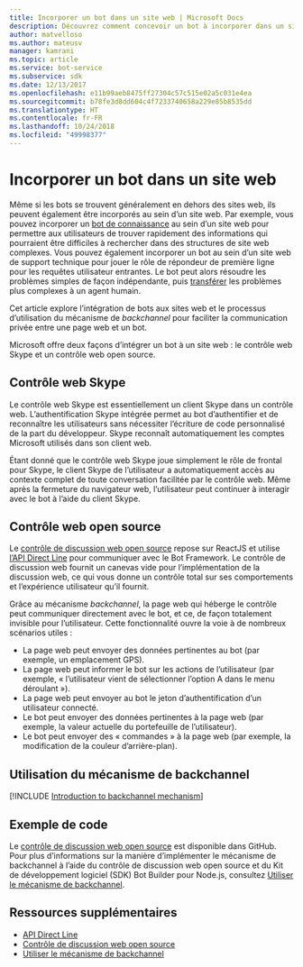 ```yaml
---
title: Incorporer un bot dans un site web | Microsoft Docs
description: Découvrez comment concevoir un bot à incorporer dans un site web.
author: matvelloso
ms.author: mateusv
manager: kamrani
ms.topic: article
ms.service: bot-service
ms.subservice: sdk
ms.date: 12/13/2017
ms.openlocfilehash: e11b99aeb8475ff27304c57c515e02a5c031e4ea
ms.sourcegitcommit: b78fe3d8dd604c4f7233740658a229e85b8535dd
ms.translationtype: HT
ms.contentlocale: fr-FR
ms.lasthandoff: 10/24/2018
ms.locfileid: "49998377"
---
```

# <a name="embed-a-bot-in-a-website"></a>Incorporer un bot dans un site web

Même si les bots se trouvent généralement en dehors des sites web, ils peuvent également être incorporés au sein d’un site web. Par exemple, vous pouvez incorporer un [bot de connaissance](~/bot-service-design-pattern-knowledge-base.md) au sein d’un site web pour permettre aux utilisateurs de trouver rapidement des informations qui pourraient être difficiles à rechercher dans des structures de site web complexes. Vous pouvez également incorporer un bot au sein d’un site web de support technique pour jouer le rôle de répondeur de première ligne pour les requêtes utilisateur entrantes. Le bot peut alors résoudre les problèmes simples de façon indépendante, puis [transférer](~/bot-service-design-pattern-handoff-human.md) les problèmes plus complexes à un agent humain. 

Cet article explore l’intégration de bots aux sites web et le processus d’utilisation du mécanisme de *backchannel* pour faciliter la communication privée entre une page web et un bot. 

Microsoft offre deux façons d’intégrer un bot à un site web : le contrôle web Skype et un contrôle web open source.

## <a name="skype-web-control"></a>Contrôle web Skype

Le contrôle web Skype est essentiellement un client Skype dans un contrôle web. L’authentification Skype intégrée permet au bot d’authentifier et de reconnaître les utilisateurs sans nécessiter l’écriture de code personnalisé de la part du développeur. Skype reconnaît automatiquement les comptes Microsoft utilisés dans son client web. 

Étant donné que le contrôle web Skype joue simplement le rôle de frontal pour Skype, le client Skype de l’utilisateur a automatiquement accès au contexte complet de toute conversation facilitée par le contrôle web. Même après la fermeture du navigateur web, l’utilisateur peut continuer à interagir avec le bot à l’aide du client Skype. 

## <a name="open-source-web-control"></a>Contrôle web open source

Le <a href="https://aka.ms/BotFramework-WebChat" target="_blank">contrôle de discussion web open source</a> repose sur ReactJS et utilise [l’API Direct Line][directLineAPI] pour communiquer avec le Bot Framework. Le contrôle de discussion web fournit un canevas vide pour l’implémentation de la discussion web, ce qui vous donne un contrôle total sur ses comportements et l’expérience utilisateur qu’il fournit. 

Grâce au mécanisme *backchannel*, la page web qui héberge le contrôle peut communiquer directement avec le bot, et ce, de façon totalement invisible pour l’utilisateur. Cette fonctionnalité ouvre la voie à de nombreux scénarios utiles : 

- La page web peut envoyer des données pertinentes au bot (par exemple, un emplacement GPS).
- La page web peut informer le bot sur les actions de l’utilisateur (par exemple, « l’utilisateur vient de sélectionner l’option A dans le menu déroulant »).
- La page web peut envoyer au bot le jeton d’authentification d’un utilisateur connecté.
- Le bot peut envoyer des données pertinentes à la page web (par exemple, la valeur actuelle du portefeuille de l’utilisateur).
- Le bot peut envoyer des « commandes » à la page web (par exemple, la modification de la couleur d’arrière-plan).

## <a name="using-the-backchannel-mechanism"></a>Utilisation du mécanisme de backchannel

[!INCLUDE [Introduction to backchannel mechanism](~/includes/snippet-backchannel.md)]

## <a name="sample-code"></a>Exemple de code

Le <a href="https://aka.ms/BotFramework-WebChat" target="_blank">contrôle de discussion web open source</a> est disponible dans GitHub. Pour plus d’informations sur la manière d’implémenter le mécanisme de backchannel à l’aide du contrôle de discussion web open source et du Kit de développement logiciel (SDK) Bot Builder pour Node.js, consultez [Utiliser le mécanisme de backchannel](~/nodejs/bot-builder-nodejs-backchannel.md).

## <a name="additional-resources"></a>Ressources supplémentaires

- [API Direct Line][directLineAPI]
- [Contrôle de discussion web open source](https://github.com/Microsoft/BotFramework-WebChat)
- [Utiliser le mécanisme de backchannel](~/nodejs/bot-builder-nodejs-backchannel.md)

[directLineAPI]: https://docs.botframework.com/en-us/restapi/directline3/#navtitle
